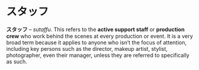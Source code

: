 # スタッフ

**スタッフ** – _sutaffu_. This refers to the **active support staff** or **production crew** who work behind the scenes at every production or event. It is a very broad term because it applies to anyone who isn’t the focus of attention, including key persons such as the director, makeup artist, stylist, photographer, even their manager, unless they are referred to specifically as such.
